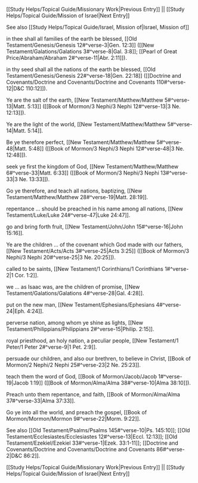 [[Study Helps/Topical Guide/Missionary Work|Previous Entry]]  ||  [[Study Helps/Topical Guide/Mission of Israel|Next Entry]]

 See also [[Study Helps/Topical Guide/Israel, Mission of|Israel, Mission of]]

 in thee shall all families of the earth be blessed, [[Old Testament/Genesis/Genesis 12#^verse-3|Gen. 12:3]] ([[New Testament/Galations/Galations 3#^verse-8|Gal. 3:8]]; [[Pearl of Great Price/Abraham/Abraham 2#^verse-11|Abr. 2:11]]).

 in thy seed shall all the nations of the earth be blessed, [[Old Testament/Genesis/Genesis 22#^verse-18|Gen. 22:18]] ([[Doctrine and Covenants/Doctrine and Covenants/Doctrine and Covenants 110#^verse-12|D&C 110:12]]).

 Ye are the salt of the earth, [[New Testament/Matthew/Matthew 5#^verse-13|Matt. 5:13]] ([[Book of Mormon/3 Nephi/3 Nephi 12#^verse-13|3 Ne. 12:13]]).

 Ye are the light of the world, [[New Testament/Matthew/Matthew 5#^verse-14|Matt. 5:14]].

 Be ye therefore perfect, [[New Testament/Matthew/Matthew 5#^verse-48|Matt. 5:48]] ([[Book of Mormon/3 Nephi/3 Nephi 12#^verse-48|3 Ne. 12:48]]).

 seek ye first the kingdom of God, [[New Testament/Matthew/Matthew 6#^verse-33|Matt. 6:33]] ([[Book of Mormon/3 Nephi/3 Nephi 13#^verse-33|3 Ne. 13:33]]).

 Go ye therefore, and teach all nations, baptizing, [[New Testament/Matthew/Matthew 28#^verse-19|Matt. 28:19]].

 repentance ... should be preached in his name among all nations, [[New Testament/Luke/Luke 24#^verse-47|Luke 24:47]].

 go and bring forth fruit, [[New Testament/John/John 15#^verse-16|John 15:16]].

 Ye are the children ... of the covenant which God made with our fathers, [[New Testament/Acts/Acts 3#^verse-25|Acts 3:25]] ([[Book of Mormon/3 Nephi/3 Nephi 20#^verse-25|3 Ne. 20:25]]).

 called to be saints, [[New Testament/1 Corinthians/1 Corinthians 1#^verse-2|1 Cor. 1:2]].

 we ... as Isaac was, are the children of promise, [[New Testament/Galations/Galations 4#^verse-28|Gal. 4:28]].

 put on the new man, [[New Testament/Ephesians/Ephesians 4#^verse-24|Eph. 4:24]].

 perverse nation, among whom ye shine as lights, [[New Testament/Philippians/Philippians 2#^verse-15|Philip. 2:15]].

 royal priesthood, an holy nation, a peculiar people, [[New Testament/1 Peter/1 Peter 2#^verse-9|1 Pet. 2:9]].

 persuade our children, and also our brethren, to believe in Christ, [[Book of Mormon/2 Nephi/2 Nephi 25#^verse-23|2 Ne. 25:23]].

 teach them the word of God, [[Book of Mormon/Jacob/Jacob 1#^verse-19|Jacob 1:19]] ([[Book of Mormon/Alma/Alma 38#^verse-10|Alma 38:10]]).

 Preach unto them repentance, and faith, [[Book of Mormon/Alma/Alma 37#^verse-33|Alma 37:33]].

 Go ye into all the world, and preach the gospel, [[Book of Mormon/Mormon/Mormon 9#^verse-22|Morm. 9:22]].

 See also [[Old Testament/Psalms/Psalms 145#^verse-10|Ps. 145:10]]; [[Old Testament/Ecclesiastes/Ecclesiastes 12#^verse-13|Eccl. 12:13]]; [[Old Testament/Ezekiel/Ezekiel 33#^verse-1|Ezek. 33:1-11]]; [[Doctrine and Covenants/Doctrine and Covenants/Doctrine and Covenants 86#^verse-2|D&C 86:2]].

[[Study Helps/Topical Guide/Missionary Work|Previous Entry]]  ||  [[Study Helps/Topical Guide/Mission of Israel|Next Entry]]